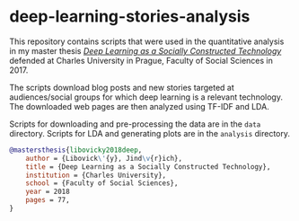 # deep-learning-stories-analysis

This repository contains scripts that were used in the quantitative analysis in
my master thesis [_Deep Learning as a Socially Constructed
Technology_](https://is.cuni.cz/webapps/zzp/download/120290050) defended at
Charles University in Prague, Faculty of Social Sciences in 2017.

The scripts download blog posts and new stories targeted at audiences/social
groups for which deep learning is a relevant technology. The downloaded web
pages are then analyzed using TF-IDF and LDA.

Scripts for downloading and pre-processing the data are in the `data`
directory. Scripts for LDA and generating plots are in the `analysis`
directory.


```bibtex
@mastersthesis{libovicky2018deep,
    author = {Libovick\'{y}, Jind\v{r}ich},
    title = {Deep Learning as a Socially Constructed Technology},
    institution = {Charles University},
    school = {Faculty of Social Sciences},
    year = 2018
    pages = 77,
}
```
